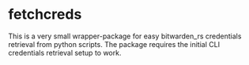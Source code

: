 # fetchcreds

This is a very small wrapper-package for easy bitwarden_rs credentials retrieval from python scripts. The package requires the initial CLI credentials retrieval setup to work.


